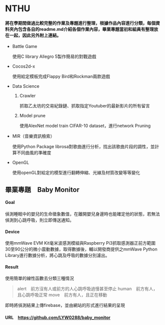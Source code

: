 # NTHU
#### 將在學期間做過比較完整的作業及專題進行整理，根據作品內容進行分類，每個資料夾內包含各自的readme.md介紹各個作業內容，畢業專題當初和組員有整理放在一起，因此另外附上連結。

* Battle Game

  使用C library Allegro 5製作簡易的對戰遊戲

* Cocos2d-x

  使用給定模板完成Flappy Bird和Rockman兩款遊戲

* Data Science

  1. Crawler

     抓取乙太坊的交易紀錄鏈、抓取指定Youtuber的最新影片的所有留言

  2. Model prune

     使用AlexNet model train CIFAR-10 dataset，進行network Pruning

* MIR（音樂資訊檢索）

  使用Python Package librosa對歌曲進行分析，找出該歌曲片段的調性，並計算不同曲風的準確度

* OpenGL

  使用openGL對給定的模型進行翻轉伸縮、光線及材質改變等等變化





## 畢業專題　Baby Monitor
#### Goal
偵測睡眠中的嬰兒的生命徵象數值，在離開嬰兒身邊時也能確定他的狀態，若無法偵測到心跳呼吸，則立即傳送通知。
#### Device
使用mmWave EVM Kit毫米波感測模組與Raspberry Pi3抓取感測器正前方範圍30至90公分的微小震動數據，取得數據後，輔以開發商提供之mmWave Python Library進行數據分析，將心跳及呼吸的數據分別濾出。
#### Result
使用簡單的線性函數去分類三種情況
> alert　前方沒有人或前方的人心跳呼吸過慢甚至停止
> human　前方有人，且心跳呼吸正常
> move　前方有人，且正在移動

即時將偵測結果上傳firebase，並由網站的形式進行結果的呈現

#### URL　https://github.com/LYW0288/baby_monitor
